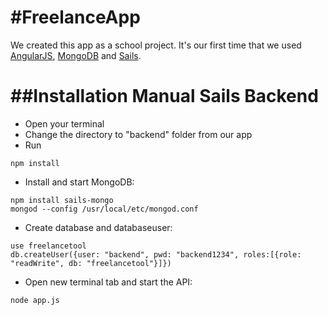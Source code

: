 #FreelanceApp
===========================

We created this app as a school project. It's our first time that we used [AngularJS](https://angularjs.org/), [MongoDB](https://www.mongodb.org/) and [Sails](http://sailsjs.org/#!/).

##Installation Manual Sails Backend
==================================

* Open your terminal
* Change the directory to "backend" folder from our app
* Run
```
npm install
```
* Install and start MongoDB:
```
npm install sails-mongo 
mongod --config /usr/local/etc/mongod.conf
```
* Create database and databaseuser:
```
use freelancetool
db.createUser({user: "backend", pwd: "backend1234", roles:[{role: "readWrite", db: "freelancetool"}]})
```
* Open new terminal tab and start the API:
```
node app.js
```

